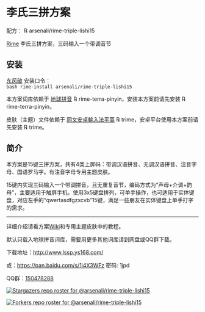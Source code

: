 # 李氏三拼方案

配方： ℞ arsenali/rime-triple-lishi15

[Rime](https://rime.im/) 李氏三拼方案，三码输入一个带调音节

## 安装

[东风破](https://github.com/rime/plum) 安装口令： <code> bash rime-install arsenali/rime-triple-lishi15 </code>

本方案词库依赖于 [地球拼音](https://github.com/rime/rime-terra-pinyin) ℞ rime-terra-pinyin，安装本方案前请先安装 ℞ rime-terra-pinyin。

皮肤（主题）文件依赖于 [同文安卓輸入法平臺](https://github.com/osfans/trime) ℞ trime，安卓平台使用本方案前请先安装 ℞ trime。


## 简介

本方案是15键三拼方案，共有4类上屏码：带调汉语拼音、无调汉语拼音、注音字母、国语罗马字。有注音字母专用主题皮肤。

15键内实现三码输入一个带调拼音，且无重复音节，编码方式为“声母+介调+韵母”，主要适用于触屏手机，使用3x5键盘排列，可单手操作，也可适用于实体键盘，对应左手的“qwertasdfgzxcvb”15键，满足一些朋友在实体键盘上单手打字的需求。

---

详细介绍请看方案[Wiki](https://github.com/arsenali/rime-triple-lishi15/wiki)和专用主题皮肤中的教程。

默认只载入地球拼音词库，需要用更多其他词库请到网盘或QQ群下载。

下载地址：http://www.lssp.ys168.com/

或：https://pan.baidu.com/s/1i4X3WFz 密码: 1jpd

QQ群：[150478288](https://jq.qq.com/?_wv=1027&k=5wf1uTQ)

[![Stargazers repo roster for @arsenali/rime-triple-lishi15](https://reporoster.com/stars/arsenali/rime-triple-lishi15)](https://github.com/arsenali/rime-triple-lishi15/stargazers)

[![Forkers repo roster for @arsenali/rime-triple-lishi15](https://reporoster.com/forks/arsenali/rime-triple-lishi15)](https://github.com/arsenali/rime-triple-lishi15/network/members)
